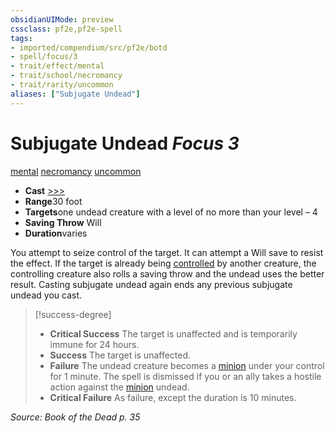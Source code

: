 ```yaml
---
obsidianUIMode: preview
cssclass: pf2e,pf2e-spell
tags:
- imported/compendium/src/pf2e/botd
- spell/focus/3
- trait/effect/mental
- trait/school/necromancy
- trait/rarity/uncommon
aliases: ["Subjugate Undead"]
---
```

# Subjugate Undead *Focus 3*   
[mental](mental.md)  [necromancy](necromancy.md)  [uncommon](uncommon.md)  

- **Cast** [>>>](chapter-9-playing-the-game.md#Actions "Three-Action") 
- **Range**30 foot
- **Targets**one undead creature with a level of no more than your level – 4
- **Saving Throw** Will
- **Duration**varies

You attempt to seize control of the target. It can attempt a Will save to resist the effect. If the target is already being [controlled](conditions.md#Controlled) by another creature, the controlling creature also rolls a saving throw and the undead uses the better result. Casting subjugate undead again ends any previous subjugate undead you cast.

> [!success-degree] 
> - **Critical Success** The target is unaffected and is temporarily immune for 24 hours.
> - **Success** The target is unaffected.
> - **Failure** The undead creature becomes a [minion](minion.md) under your control for 1 minute. The spell is dismissed if you or an ally takes a hostile action against the [minion](minion.md) undead.
> - **Critical Failure** As failure, except the duration is 10 minutes.

*Source: Book of the Dead p. 35*